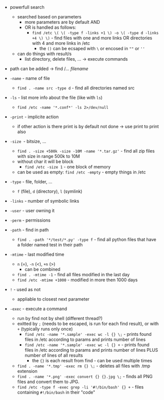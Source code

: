 - powerfull search
	- searched based on parameters
		- more parameters are by default AND
		- OR is handled as follows:
			- `find /etc \( \( -type f -links +1 \) -o \( -type d -links +4 \) \)` - find files with one and more links OR directories with 4 and more links in /etc
				- the `()` can be ecsaped with `\` or encosed in `""` or `''`
	- can do things with result/s
		- list directory, delete files, ... -> execute commands
- path can be added → find /… *filename*

- `-name` - name of file
	- `find . -name src -type d` - find all directories named src
- `-ls` - list more info about the file (like with `ls`)
	- `find /etc -name '*.conf*' -ls 2>/dev/null`
- `-print` - implicite action
	- if other action is there print is by default not done -> use print to print also
- `-size `- bitsize, ...
	- `find . -size +500k -size -10M -name '*.tar.gz'` - find all zip files with size in range 500k to 10M
	- without char it will be block
		- `find /etc -size 1` - one block of memory
	- can be used as empty: `find /etc -empty` - empty things in /etc
- `-type` - file, folder, ...
	- `f` (file), `d` (directory), `l` (symlink)
- `-links` - number of symbolic links
- `-user` - user owning it
- `-perm` - permissions
- `-path` - find in path
	- `find . -path '*/test/*.py' -type f` - find all python files that have a folder named test in their path
- `-mtime` - last modified time
	- `n` (=), `-n` (<), `+n` (>)
		- can be combined
	- `find . -mtime -1` - find all files modified in the last day
	- `find /etc -mtime +1000` - modified in more then 1000 days
- `!` - used as not
	- appliable to closest next parameter
- `-exec` - execute a command
	- run by find not by shell (different thread?)
	- exitted by `;` (needs to be escaped, is run for each find result), or with `+` (typically runs only once)
		- `find /etc -name '*.sample' -exec wc -l {} \;` - prints found files in /etc according to params and prints number of lines
		- `find /etc -name '*.sample' -exec wc -l {} +` - prints found files in /etc according to params and prints number of lines PLUS number of lines of all results
			- the `{}` is each result from find - can be used multiple times
	- `find . -name '*.tmp' -exec rm {} \;` - deletes all files with .tmp extension
	- `find . -name '*.png' -exec convert {} {}.jpg \;` - finds all PNG files and convert them to JPG.
	- `find /etc -type f -exec grep -li '#!/bin/bash' {} +` - files containing `#!/bin/bash` in their "code"
